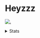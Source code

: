# Heyzzz  

[![.](https://skillicons.dev/icons?i=js,java)](https://skillicons.dev)  

<details>
<summary>Stats</summary
<!--START_SECTION:waka-->

```txt
Rust         12 hrs 28 mins  █████████████░░░░░░░░░░░░   51.87 %
JavaScript   9 hrs 35 mins   ██████████░░░░░░░░░░░░░░░   39.87 %
CSS          58 mins         █░░░░░░░░░░░░░░░░░░░░░░░░   04.02 %
JSON         35 mins         ▓░░░░░░░░░░░░░░░░░░░░░░░░   02.46 %
TOML         21 mins         ▒░░░░░░░░░░░░░░░░░░░░░░░░   01.46 %
```

<!--END_SECTION:waka-->
</details>

